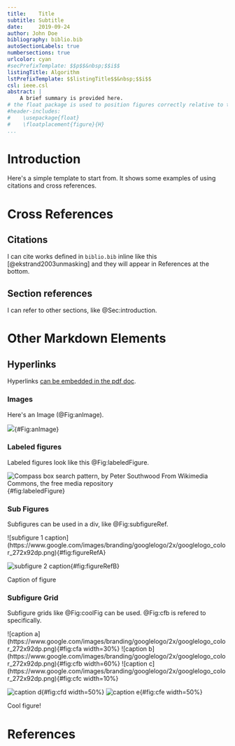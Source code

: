```yaml
---
title:    Title
subtitle: Subtitle
date:     2019-09-24
author: John Doe
bibliography: biblio.bib
autoSectionLabels: true
numbersections: true
urlcolor: cyan
#secPrefixTemplate: $$p$$&nbsp;$$i$$
listingTitle: Algorithm
lstPrefixTemplate: $$listingTitle$$&nbsp;$$i$$
csl: ieee.csl
abstract: |
    A brief summary is provided here.
# the float package is used to position figures correctly relative to the text by which they appear. 
#header-includes:
#    \usepackage{float}
#    \floatplacement{figure}{H}
...
```



# Introduction

Here's a simple template to start from. It shows some examples of using citations and cross references.

# Cross References

## Citations

I can cite works defined in `biblio.bib` inline like this [@ekstrand2003unmasking] and they will appear in References at the bottom.

## Section references

I can refer to other sections, like @Sec:introduction.

# Other Markdown Elements

## Hyperlinks

Hyperlinks [can be embedded in the pdf doc](http://google.com).

### Images 

Here's an Image (@Fig:anImage).  

![](https://www.google.com/images/branding/googlelogo/2x/googlelogo_color_272x92dp.png){#Fig:anImage}

### Labeled figures

Labeled figures look like this @Fig:labeledFigure.  

![Compass box search pattern, by [Peter Southwood](https://commons.wikimedia.org/wiki/User:Pbsouthwood) From [Wikimedia Commons](https://commons.wikimedia.org/wiki/File:Compass_box_search_pattern.png), the free media repository](https://upload.wikimedia.org/wikipedia/commons/7/7f/Compass_box_search_pattern.png){#fig:labeledFigure}

### Sub Figures

Subfigures can be used in a div, like @Fig:subfigureRef.

<div id="fig:subfigureRef">
![subfigure 1 caption](https://www.google.com/images/branding/googlelogo/2x/googlelogo_color_272x92dp.png){#fig:figureRefA}

![subfigure 2 caption](https://www.google.com/images/branding/googlelogo/2x/googlelogo_color_272x92dp.png){#fig:figureRefB}

Caption of figure
</div>

### Subfigure Grid

Subfigure grids like @Fig:coolFig can be used. @Fig:cfb is refered to specifically. 
<div id="fig:coolFig">
![caption a](https://www.google.com/images/branding/googlelogo/2x/googlelogo_color_272x92dp.png){#fig:cfa width=30%}
![caption b](https://www.google.com/images/branding/googlelogo/2x/googlelogo_color_272x92dp.png){#fig:cfb width=60%}
![caption c](https://www.google.com/images/branding/googlelogo/2x/googlelogo_color_272x92dp.png){#fig:cfc width=10%}

![caption d](https://www.google.com/images/branding/googlelogo/2x/googlelogo_color_272x92dp.png){#fig:cfd width=50%}
![caption e](https://www.google.com/images/branding/googlelogo/2x/googlelogo_color_272x92dp.png){#fig:cfe width=50%}

Cool figure!
</div>
  
  

# References


